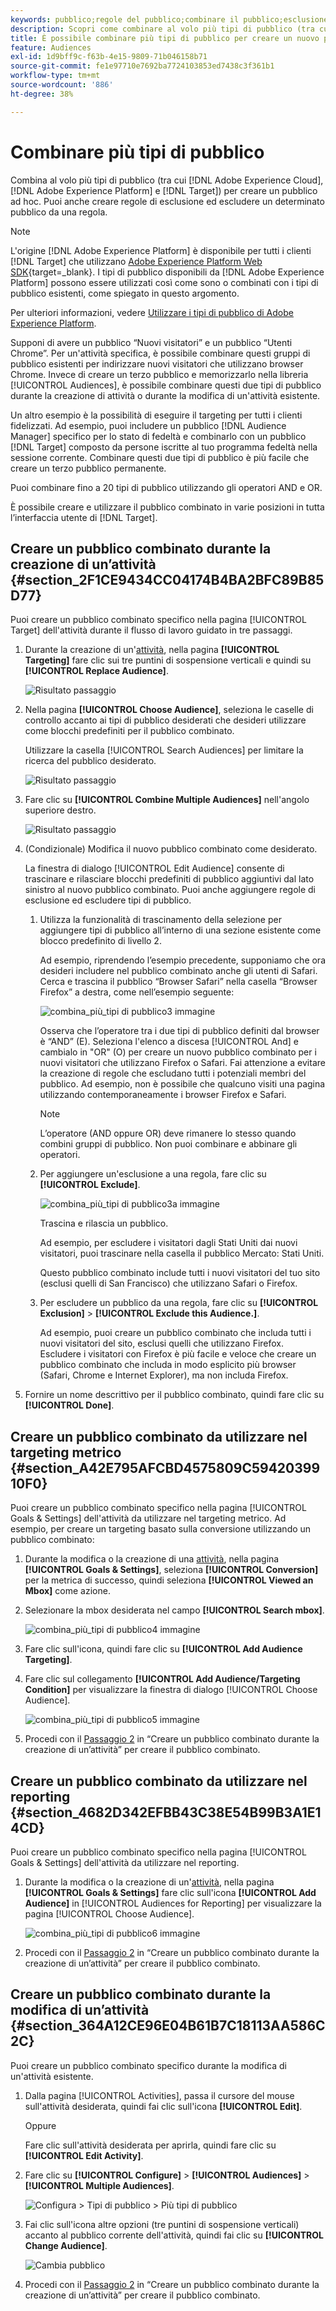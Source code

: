 ```yaml
---
keywords: pubblico;regole del pubblico;combinare il pubblico;esclusione;aggiungere esclusione;escludere;combinazione di tipi di pubblico;pubblico adhoc;pubblico ad hoc
description: Scopri come combinare al volo più tipi di pubblico (tra cui quelli di Adobe Experience Cloud e  [!DNL Target]  tipi di pubblico) per creare un pubblico ad hoc.
title: È possibile combinare più tipi di pubblico per creare un nuovo pubblico?
feature: Audiences
exl-id: 1d9bff9c-f63b-4e15-9809-71b046158b71
source-git-commit: fe1e97710e7692ba7724103853ed7438c3f361b1
workflow-type: tm+mt
source-wordcount: '886'
ht-degree: 38%

---
```


# Combinare più tipi di pubblico

Combina al volo più tipi di pubblico (tra cui [!DNL Adobe Experience Cloud], [!DNL Adobe Experience Platform] e [!DNL Target]) per creare un pubblico ad hoc. Puoi anche creare regole di esclusione ed escludere un determinato pubblico da una regola.

>[!NOTE]
>
>L&#39;origine [!DNL Adobe Experience Platform] è disponibile per tutti i clienti [!DNL Target] che utilizzano [Adobe Experience Platform Web SDK](https://experienceleague.adobe.com/docs/target-dev/developer/client-side/aep-web-sdk.html?lang=it){target=_blank}. I tipi di pubblico disponibili da [!DNL Adobe Experience Platform] possono essere utilizzati così come sono o combinati con i tipi di pubblico esistenti, come spiegato in questo argomento.
>
>Per ulteriori informazioni, vedere [Utilizzare i tipi di pubblico di Adobe Experience Platform](/help/main/c-target/c-audiences/audiences.md#aep).

Supponi di avere un pubblico “Nuovi visitatori” e un pubblico “Utenti Chrome”. Per un&#39;attività specifica, è possibile combinare questi gruppi di pubblico esistenti per indirizzare nuovi visitatori che utilizzano browser Chrome. Invece di creare un terzo pubblico e memorizzarlo nella libreria [!UICONTROL Audiences], è possibile combinare questi due tipi di pubblico durante la creazione di attività o durante la modifica di un&#39;attività esistente.

Un altro esempio è la possibilità di eseguire il targeting per tutti i clienti fidelizzati. Ad esempio, puoi includere un pubblico [!DNL Audience Manager] specifico per lo stato di fedeltà e combinarlo con un pubblico [!DNL Target] composto da persone iscritte al tuo programma fedeltà nella sessione corrente. Combinare questi due tipi di pubblico è più facile che creare un terzo pubblico permanente.

Puoi combinare fino a 20 tipi di pubblico utilizzando gli operatori AND e OR.

È possibile creare e utilizzare il pubblico combinato in varie posizioni in tutta l’interfaccia utente di [!DNL Target].

## Creare un pubblico combinato durante la creazione di un’attività {#section_2F1CE9434CC04174B4BA2BFC89B85D77}

Puoi creare un pubblico combinato specifico nella pagina [!UICONTROL Target] dell&#39;attività durante il flusso di lavoro guidato in tre passaggi.

1. Durante la creazione di un&#39;[attività](/help/main/c-activities/activities.md#concept_D317A95A1AB54674BA7AB65C7985BA03), nella pagina **[!UICONTROL Targeting]** fare clic sui tre puntini di sospensione verticali e quindi su **[!UICONTROL Replace Audience]**.

   ![Risultato passaggio](assets/edit_audience.png)

1. Nella pagina **[!UICONTROL Choose Audience]**, seleziona le caselle di controllo accanto ai tipi di pubblico desiderati che desideri utilizzare come blocchi predefiniti per il pubblico combinato.

   Utilizzare la casella [!UICONTROL Search Audiences] per limitare la ricerca del pubblico desiderato.

   ![Risultato passaggio](assets/combine_multiple_audiences1.png)

1. Fare clic su **[!UICONTROL Combine Multiple Audiences]** nell&#39;angolo superiore destro.

   ![Risultato passaggio](assets/combine_multiple_audiences2.png)

1. (Condizionale) Modifica il nuovo pubblico combinato come desiderato.

   La finestra di dialogo [!UICONTROL Edit Audience] consente di trascinare e rilasciare blocchi predefiniti di pubblico aggiuntivi dal lato sinistro al nuovo pubblico combinato. Puoi anche aggiungere regole di esclusione ed escludere tipi di pubblico.

   1. Utilizza la funzionalità di trascinamento della selezione per aggiungere tipi di pubblico all’interno di una sezione esistente come blocco predefinito di livello 2.

      Ad esempio, riprendendo l’esempio precedente, supponiamo che ora desideri includere nel pubblico combinato anche gli utenti di Safari. Cerca e trascina il pubblico “Browser Safari” nella casella “Browser Firefox” a destra, come nell’esempio seguente:

      ![combina_più_tipi di pubblico3 immagine](assets/combine_multiple_audiences3.png)

      Osserva che l’operatore tra i due tipi di pubblico definiti dal browser è “AND” (E). Seleziona l&#39;elenco a discesa [!UICONTROL And] e cambialo in &quot;OR&quot; (O) per creare un nuovo pubblico combinato per i nuovi visitatori che utilizzano Firefox o Safari. Fai attenzione a evitare la creazione di regole che escludano tutti i potenziali membri del pubblico. Ad esempio, non è possibile che qualcuno visiti una pagina utilizzando contemporaneamente i browser Firefox e Safari.

      >[!NOTE]
      >
      >L’operatore (AND oppure OR) deve rimanere lo stesso quando combini gruppi di pubblico. Non puoi combinare e abbinare gli operatori.

   1. Per aggiungere un&#39;esclusione a una regola, fare clic su **[!UICONTROL Exclude]**.

      ![combina_più_tipi di pubblico3a immagine](assets/combine_multiple_audiences3a.png)

      Trascina e rilascia un pubblico.

      Ad esempio, per escludere i visitatori dagli Stati Uniti dai nuovi visitatori, puoi trascinare nella casella il pubblico Mercato: Stati Uniti.

      Questo pubblico combinato include tutti i nuovi visitatori del tuo sito (esclusi quelli di San Francisco) che utilizzano Safari o Firefox.

   1. Per escludere un pubblico da una regola, fare clic su **[!UICONTROL Exclusion]** > **[!UICONTROL Exclude this Audience.]**.

      Ad esempio, puoi creare un pubblico combinato che includa tutti i nuovi visitatori del sito, esclusi quelli che utilizzano Firefox. Escludere i visitatori con Firefox è più facile e veloce che creare un pubblico combinato che includa in modo esplicito più browser (Safari, Chrome e Internet Explorer), ma non includa Firefox.

1. Fornire un nome descrittivo per il pubblico combinato, quindi fare clic su **[!UICONTROL Done]**.

## Creare un pubblico combinato da utilizzare nel targeting metrico {#section_A42E795AFCBD4575809C5942039910F0}

Puoi creare un pubblico combinato specifico nella pagina [!UICONTROL Goals & Settings] dell&#39;attività da utilizzare nel targeting metrico. Ad esempio, per creare un targeting basato sulla conversione utilizzando un pubblico combinato:

1. Durante la modifica o la creazione di una [attività](/help/main/c-activities/activities.md#concept_D317A95A1AB54674BA7AB65C7985BA03), nella pagina **[!UICONTROL Goals & Settings]**, seleziona **[!UICONTROL Conversion]** per la metrica di successo, quindi seleziona **[!UICONTROL Viewed an Mbox]** come azione.
1. Selezionare la mbox desiderata nel campo **[!UICONTROL Search mbox]**.

   ![combina_più_tipi di pubblico4 immagine](assets/combine_multiple_audiences4.png)

1. Fare clic sull&#39;icona, quindi fare clic su **[!UICONTROL Add Audience Targeting]**.
1. Fare clic sul collegamento **[!UICONTROL Add Audience/Targeting Condition]** per visualizzare la finestra di dialogo [!UICONTROL Choose Audience].

   ![combina_più_tipi di pubblico5 immagine](assets/combine_multiple_audiences5.png)

1. Procedi con il [Passaggio 2](/help/main/c-target/combining-multiple-audiences.md#section_2F1CE9434CC04174B4BA2BFC89B85D77) in “Creare un pubblico combinato durante la creazione di un’attività” per creare il pubblico combinato.

## Creare un pubblico combinato da utilizzare nel reporting {#section_4682D342EFBB43C38E54B99B3A1E14CD}

Puoi creare un pubblico combinato specifico nella pagina [!UICONTROL Goals & Settings] dell&#39;attività da utilizzare nel reporting.

1. Durante la modifica o la creazione di un&#39;[attività](/help/main/c-activities/activities.md#concept_D317A95A1AB54674BA7AB65C7985BA03), nella pagina **[!UICONTROL Goals & Settings]** fare clic sull&#39;icona **[!UICONTROL Add Audience]** in [!UICONTROL Audiences for Reporting] per visualizzare la pagina [!UICONTROL Choose Audience].

   ![combina_più_tipi di pubblico6 immagine](assets/combine_multiple_audiences6.png)

1. Procedi con il [Passaggio 2](/help/main/c-target/combining-multiple-audiences.md#section_2F1CE9434CC04174B4BA2BFC89B85D77) in “Creare un pubblico combinato durante la creazione di un’attività” per creare il pubblico combinato.

## Creare un pubblico combinato durante la modifica di un’attività {#section_364A12CE96E04B61B7C18113AA586C2C}

Puoi creare un pubblico combinato specifico durante la modifica di un&#39;attività esistente.

1. Dalla pagina [!UICONTROL Activities], passa il cursore del mouse sull&#39;attività desiderata, quindi fai clic sull&#39;icona **[!UICONTROL Edit]**.

   Oppure

   Fare clic sull&#39;attività desiderata per aprirla, quindi fare clic su **[!UICONTROL Edit Activity]**.

1. Fare clic su **[!UICONTROL Configure]** > **[!UICONTROL Audiences]** > **[!UICONTROL Multiple Audiences]**.

   ![Configura > Tipi di pubblico > Più tipi di pubblico](assets/combine_multiple_audiences7.png)

1. Fai clic sull&#39;icona altre opzioni (tre puntini di sospensione verticali) accanto al pubblico corrente dell&#39;attività, quindi fai clic su **[!UICONTROL Change Audience]**.

   ![Cambia pubblico](assets/combine_multiple_audiences8.png)

1. Procedi con il [Passaggio 2](/help/main/c-target/combining-multiple-audiences.md#section_2F1CE9434CC04174B4BA2BFC89B85D77) in “Creare un pubblico combinato durante la creazione di un’attività” per creare il pubblico combinato.
